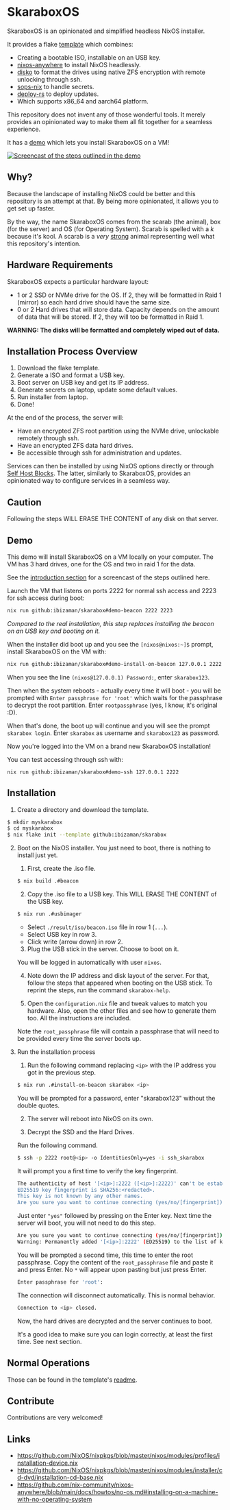 # SkaraboxOS

SkaraboxOS is an opinionated and simplified headless NixOS installer.

It provides a flake [template](./template) which combines:
- Creating a bootable ISO, installable on an USB key.
- [nixos-anywhere](https://github.com/nix-community/nixos-anywhere) to install NixOS headlessly.
- [disko](https://github.com/nix-community/disko) to format the drives using native ZFS encryption with remote unlocking through ssh.
- [sops-nix](https://github.com/Mic92/sops-nix) to handle secrets.
- [deploy-rs](https://github.com/serokell/deploy-rs) to deploy updates.
- Which supports x86_64 and aarch64 platform.

This repository does not invent any of those wonderful tools.
It merely provides an opinionated way to make them all fit together for a seamless experience.

It has a [demo](#demo) which lets you install SkaraboxOS on a VM!

[![Screencast of the steps outlined in the demo](https://img.youtube.com/vi/pXuKwhtC-0I/0.jpg)](https://www.youtube.com/watch?v=pXuKwhtC-0I)

## Why?

Because the landscape of installing NixOS could be better and this repository is an attempt at that.
By being more opinionated, it allows you to get set up faster.

By the way, the name SkaraboxOS comes from the scarab (the animal), box (for the server) and OS (for Operating System).
Scarab is spelled with a _k_ because it's kool.
A scarab is a _very_ [strong](https://en.wikipedia.org/wiki/Dung_beetle#Ecology_and_behavior) animal representing well what this repository's intention.

## Hardware Requirements

SkaraboxOS expects a particular hardware layout:

- 1 or 2 SSD or NVMe drive for the OS.
  If 2, they will be formatted in Raid 1 (mirror) so each hard drive should have the same size.
- 0 or 2 Hard drives that will store data.
  Capacity depends on the amount of data that will be stored.
  If 2, they will too be formatted in Raid 1.
<!--
This is for Self Host Blocks.

- 16Gb or more of RAM.
- AMD or Intel CPU with embedded graphics.
  (Personally using AMD Ryzen 5 5600G with great success).
- *Work In Progress* Optional graphics card.
  Only needed for speech to text applications like for Home Assistant.
- Internet access is optional.
  It is only required:
  - for updates;
  - for accessing services from outside the LAN;
  - for federation (to share documents or pictures across the internet).
-->

**WARNING: The disks will be formatted and completely wiped out of data.**

## Installation Process Overview

1. Download the flake template.
2. Generate a ISO and format a USB key.
3. Boot server on USB key and get its IP address.
4. Generate secrets on laptop, update some default values.
5. Run installer from laptop.
6. Done!

At the end of the process, the server will:
- Have an encrypted ZFS root partition using the NVMe drive, unlockable remotely through ssh.
- Have an encrypted ZFS data hard drives.
- Be accessible through ssh for administration and updates.

Services can then be installed by using NixOS options directly or through [Self Host Blocks](https://github.com/ibizaman/selfhostblocks).
The latter, similarly to SkaraboxOS, provides an opinionated way to configure services in a seamless way.

## Caution

Following the steps WILL ERASE THE CONTENT of any disk on that server.

## Demo

This demo will install SkaraboxOS on a VM locally on your computer.
The VM has 3 hard drives, one for the OS
and two in raid 1 for the data.

See the [introduction section](#skaraboxos)
for a screencast of the steps outlined here.

Launch the VM that listens on ports 2222 for normal ssh access
and 2223 for ssh access during boot:

```bash
nix run github:ibizaman/skarabox#demo-beacon 2222 2223
```

_Compared to the real installation, this step replaces installing
the beacon on an USB key and booting on it._

When the installer did boot up and you see the `[nixos@nixos:~]$` prompt,
install SkaraboxOS on the VM with:

```bash
nix run github:ibizaman/skarabox#demo-install-on-beacon 127.0.0.1 2222
```

When you see the line `(nixos@127.0.0.1) Password:`, enter `skarabox123`.

Then when the system reboots - actually every time it will boot -
you will be prompted with `Enter passphrase for 'root'` which
waits for the passphrase to decrypt the root partition.
Enter `rootpassphrase` (yes, I know, it's original :D).

When that's done, the boot up will continue and you will see the prompt
`skarabox login`. Enter `skarabox` as username and `skarabox123` as password.

Now you're logged into the VM on a brand new SkaraboxOS installation!

You can test accessing through ssh with:

```
nix run github:ibizaman/skarabox#demo-ssh 127.0.0.1 2222
```

## Installation

1. Create a directory and download the template.

```bash
$ mkdir myskarabox
$ cd myskarabox
$ nix flake init --template github:ibizaman/skarabox
```

2. Boot on the NixOS installer. You just need to boot, there is nothing to install just yet.

   1. First, create the .iso file.

   ```bash
   $ nix build .#beacon
   ```

   2. Copy the .iso file to a USB key. This WILL ERASE THE CONTENT of the USB key.

   ```bash
   $ nix run .#usbimager
   ```

   - Select `./result/iso/beacon.iso` file in row 1 (`...`).
   - Select USB key in row 3.
   - Click write (arrow down) in row 2.

   3. Plug the USB stick in the server. Choose to boot on it.

   You will be logged in automatically with user `nixos`.

   4. Note down the IP address and disk layout of the server.
      For that, follow the steps that appeared when booting on the USB stick.
      To reprint the steps, run the command `skarabox-help`.

   5. Open the `configuration.nix` file and tweak values to match you hardware.
      Also, open the other files and see how to generate them too.
      All the instructions are included.

   Note the `root_passphrase` file will contain a passphrase that will need to be provided every time the server boots up.

3. Run the installation process

   1. Run the following command replacing `<ip>` with the IP address you got in the previous step.

   ```bash
   $ nix run .#install-on-beacon skarabox <ip>
   ```

   You will be prompted for a password, enter "skarabox123" without the double quotes.

   2. The server will reboot into NixOS on its own.

   3. Decrypt the SSD and the Hard Drives.

   Run the following command.

   ```bash
   $ ssh -p 2222 root@<ip> -o IdentitiesOnly=yes -i ssh_skarabox
   ```

   It will prompt you a first time to verify the key fingerprint.

   ```bash
   The authenticity of host '[<ip>]:2222 ([<ip>]:2222)' can't be established.
   ED25519 key fingerprint is SHA256:<redacted>.
   This key is not known by any other names.
   Are you sure you want to continue connecting (yes/no/[fingerprint])?
   ```

   Just enter `"yes"` followed by pressing on the Enter key.
   Next time the server will boot, you will not need to do this step.

   ```bash
   Are you sure you want to continue connecting (yes/no/[fingerprint])? yes
   Warning: Permanently added '[<ip>]:2222' (ED25519) to the list of known hosts.
   ```

   You will be prompted a second time, this time to enter the root passphrase.
   Copy the content of the `root_passphrase` file and paste it and press Enter.
   No `*` will appear upon pasting but just press Enter.

   ```bash
   Enter passphrase for 'root':
   ```

   The connection will disconnect automatically.
   This is normal behavior.

   ```bash
   Connection to <ip> closed.
   ```

   Now, the hard drives are decrypted and the server continues to boot.

   It's a good idea to make sure you can login correctly, at least the first time.
   See next section.

## Normal Operations

Those can be found in the template's [readme](./template/README.md).

## Contribute

Contributions are very welcomed!

## Links

- https://github.com/NixOS/nixpkgs/blob/master/nixos/modules/profiles/installation-device.nix
- https://github.com/NixOS/nixpkgs/blob/master/nixos/modules/installer/cd-dvd/installation-cd-base.nix
- https://github.com/nix-community/nixos-anywhere/blob/main/docs/howtos/no-os.md#installing-on-a-machine-with-no-operating-system
